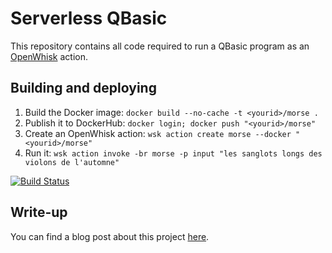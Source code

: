 # Serverless QBasic

This repository contains all code required to run a QBasic program as an [OpenWhisk](https://github.com/openwhisk/openwhisk) action.

## Building and deploying

1. Build the Docker image: `docker build --no-cache -t <yourid>/morse .`
2. Publish it to DockerHub: `docker login; docker push "<yourid>/morse"`
3. Create an OpenWhisk action: `wsk action create morse --docker "<yourid>/morse"`
4. Run it: `wsk action invoke -br morse -p input "les sanglots longs des violons de l'automne"`

[![Build Status](https://travis-ci.org/psuter/serverless-qbasic.svg?branch=master)](https://travis-ci.org/psuter/serverless-qbasic)

## Write-up

You can find a blog post about this project [here](https://psuter.net/2018/07/15/serverless-qbasic).
